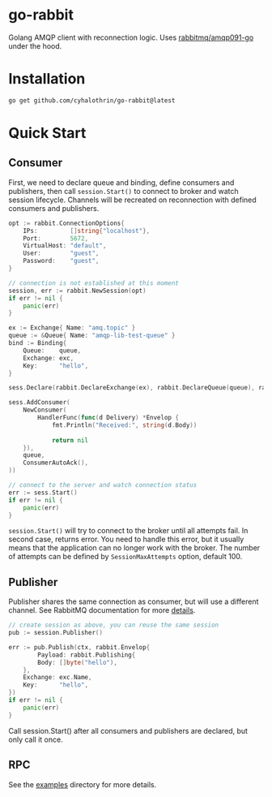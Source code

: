 # go-rabbit

Golang AMQP client with reconnection logic. Uses [rabbitmq/amqp091-go](https://github.com/rabbitmq/amqp091-go) under the hood.

# Installation

```bash
go get github.com/cyhalothrin/go-rabbit@latest
```

# Quick Start

## Consumer

First, we need to declare queue and binding, define consumers and publishers, then call `session.Start()` to connect 
to broker and watch session lifecycle. Channels will be recreated on reconnection with defined consumers and publishers.

```go
opt := rabbit.ConnectionOptions{
    IPs:         []string{"localhost"},
    Port:        5672,
    VirtualHost: "default",
    User:        "guest",
    Password:    "guest",
}

// connection is not established at this moment
session, err := rabbit.NewSession(opt)
if err != nil {
    panic(err)
}

ex := Exchange{ Name: "amq.topic" }
queue := &Queue{ Name: "amqp-lib-test-queue" }
bind := Binding{
    Queue:    queue,
    Exchange: exc,
    Key:      "hello",
}

sess.Declare(rabbit.DeclareExchange(ex), rabbit.DeclareQueue(queue), rabbit.DeclareBinding(bind))

sess.AddConsumer(
    NewConsumer(
        HandlerFunc(func(d Delivery) *Envelop {
            fmt.Println("Received:", string(d.Body))
			
            return nil
    }),
    queue,
    ConsumerAutoAck(),
))

// connect to the server and watch connection status
err := sess.Start()
if err != nil {
    panic(err)
}
```

`session.Start()` will try to connect to the broker until all attempts fail. In second case, returns error.
You need to handle this error, but it usually means that the application can no longer work with the broker. 
The number of attempts can be defined by `SessionMaxAttempts` option, default 100.

## Publisher

Publisher shares the same connection as consumer, but will use a different channel. 
See RabbitMQ documentation for more [details](https://www.rabbitmq.com/channels.html#basics).

```go
// create session as above, you can reuse the same session
pub := session.Publisher()

err := pub.Publish(ctx, rabbit.Envelop{
        Payload: rabbit.Publishing{
        Body: []byte("hello"),
    },
    Exchange: exc.Name,
    Key:      "hello",
})
if err != nil {
	panic(err)
}
```

Call session.Start() after all consumers and publishers are declared, but only call it once.

## RPC
See the [examples](example/rpc) directory for more details.